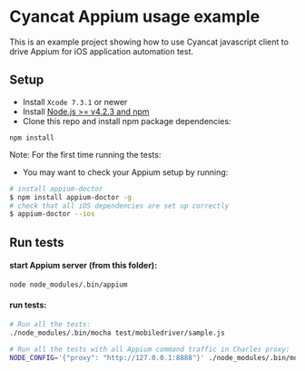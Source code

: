 # Cyancat Appium usage example

This is an example project showing how to use Cyancat javascript client to drive Appium for iOS application automation test.


## Setup

* Install `Xcode 7.3.1` or newer
* Install [Node.js >= v4.2.3 and npm](http://nodejs.org/)
* Clone this repo and install npm package dependencies:
```
npm install
```

Note: For the first time running the tests:

* You may want to check your Appium setup by running:

```bash
# install appium-doctor
$ npm install appium-doctor -g
# check that all iOS dependencies are set up correctly
$ appium-doctor --ios
```

## Run tests

#### start Appium server (from this folder):

```bash
node node_modules/.bin/appium
```

#### run tests:
```bash
# Run all the tests:
./node_modules/.bin/mocha test/mobiledriver/sample.js

# Run all the tests with all Appium command traffic in Charles proxy:
NODE_CONFIG='{"proxy": "http://127.0.0.1:8888"}' ./node_modules/.bin/mocha test/mobiledriver/sample.js
```

